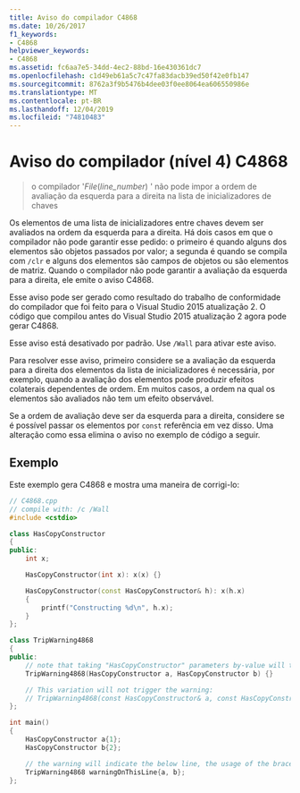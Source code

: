 ```yaml
---
title: Aviso do compilador C4868
ms.date: 10/26/2017
f1_keywords:
- C4868
helpviewer_keywords:
- C4868
ms.assetid: fc6aa7e5-34dd-4ec2-88bd-16e430361dc7
ms.openlocfilehash: c1d49eb61a5c7c47fa83dacb39ed50f42e0fb147
ms.sourcegitcommit: 8762a3f9b5476b4dee03f0ee8064ea606550986e
ms.translationtype: MT
ms.contentlocale: pt-BR
ms.lasthandoff: 12/04/2019
ms.locfileid: "74810483"
---
```

# <a name="compiler-warning-level-4-c4868"></a>Aviso do compilador (nível 4) C4868

> o compilador '_File_(*line_number*) ' não pode impor a ordem de avaliação da esquerda para a direita na lista de inicializadores de chaves

Os elementos de uma lista de inicializadores entre chaves devem ser avaliados na ordem da esquerda para a direita. Há dois casos em que o compilador não pode garantir esse pedido: o primeiro é quando alguns dos elementos são objetos passados por valor; a segunda é quando se compila com `/clr` e alguns dos elementos são campos de objetos ou são elementos de matriz. Quando o compilador não pode garantir a avaliação da esquerda para a direita, ele emite o aviso C4868.

Esse aviso pode ser gerado como resultado do trabalho de conformidade do compilador que foi feito para o Visual Studio 2015 atualização 2. O código que compilou antes do Visual Studio 2015 atualização 2 agora pode gerar C4868.

Esse aviso está desativado por padrão. Use `/Wall` para ativar este aviso.

Para resolver esse aviso, primeiro considere se a avaliação da esquerda para a direita dos elementos da lista de inicializadores é necessária, por exemplo, quando a avaliação dos elementos pode produzir efeitos colaterais dependentes de ordem. Em muitos casos, a ordem na qual os elementos são avaliados não tem um efeito observável.

Se a ordem de avaliação deve ser da esquerda para a direita, considere se é possível passar os elementos por `const` referência em vez disso. Uma alteração como essa elimina o aviso no exemplo de código a seguir.

## <a name="example"></a>Exemplo

Este exemplo gera C4868 e mostra uma maneira de corrigi-lo:

```cpp
// C4868.cpp
// compile with: /c /Wall
#include <cstdio>

class HasCopyConstructor
{
public:
    int x;

    HasCopyConstructor(int x): x(x) {}

    HasCopyConstructor(const HasCopyConstructor& h): x(h.x)
    {
        printf("Constructing %d\n", h.x);
    }
};

class TripWarning4868
{
public:
    // note that taking "HasCopyConstructor" parameters by-value will trigger copy-construction.
    TripWarning4868(HasCopyConstructor a, HasCopyConstructor b) {}

    // This variation will not trigger the warning:
    // TripWarning4868(const HasCopyConstructor& a, const HasCopyConstructor& b) {}
};

int main()
{
    HasCopyConstructor a{1};
    HasCopyConstructor b{2};

    // the warning will indicate the below line, the usage of the braced initializer list.
    TripWarning4868 warningOnThisLine{a, b};
};
```